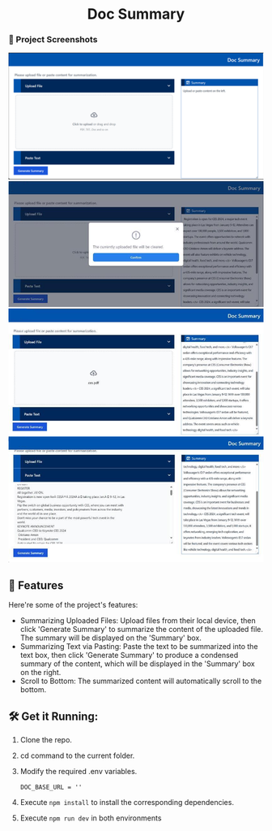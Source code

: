 <h1 align="center" id="title">Doc Summary</h1>

### 📸 Project Screenshots

![project-screenshot](../../../assets/img/docSum_ui_upload.png)
![project-screenshot](../../../assets/img/docSum_ui_exchange.png)
![project-screenshot](../../../assets/img/docSum_ui_response.png)
![project-screenshot](../../../assets/img/docSum_ui_text.png)

<h2>🧐 Features</h2>

Here're some of the project's features:

- Summarizing Uploaded Files: Upload files from their local device, then click 'Generate Summary' to summarize the content of the uploaded file. The summary will be displayed on the 'Summary' box.
- Summarizing Text via Pasting: Paste the text to be summarized into the text box, then click 'Generate Summary' to produce a condensed summary of the content, which will be displayed in the 'Summary' box on the right.
- Scroll to Bottom: The summarized content will automatically scroll to the bottom.

<h2>🛠️ Get it Running:</h2>

1. Clone the repo.

2. cd command to the current folder.

3. Modify the required .env variables.
   ```
   DOC_BASE_URL = ''
   ```
4. Execute `npm install` to install the corresponding dependencies.

5. Execute `npm run dev` in both environments
